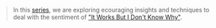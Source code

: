 > In this [series][series], we are exploring ecouraging insights and techniques to deal with the sentiment  of ["It Works But I Don't Know Why"][introduction].

[introduction]: /it-works-but-i-dont-know-why-introduction
[series]: /it-works-but-i-dont-know-why 